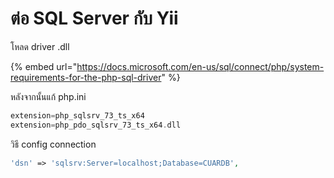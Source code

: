 # ต่อ SQL Server กับ Yii

โหลด driver .dll

{% embed url="https://docs.microsoft.com/en-us/sql/connect/php/system-requirements-for-the-php-sql-driver" %}

หลังจากนั้นแก้ php.ini

```php
extension=php_sqlsrv_73_ts_x64
extension=php_pdo_sqlsrv_73_ts_x64.dll
```

วิธี config connection

```php
'dsn' => 'sqlsrv:Server=localhost;Database=CUARDB',
```

